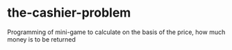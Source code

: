 # the-cashier-problem
Programming of mini-game to calculate on the basis of the price, how much money is to be returned
